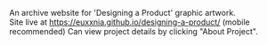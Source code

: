 An archive website for 'Designing a Product' graphic artwork.
<br>
Site live at https://euxxnia.github.io/designing-a-product/ (mobile recommended)
Can view project details by clicking "About Project".
